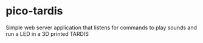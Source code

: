 # pico-tardis

Simple web server application that listens for commands to play sounds and run a LED in a 3D printed TARDIS
